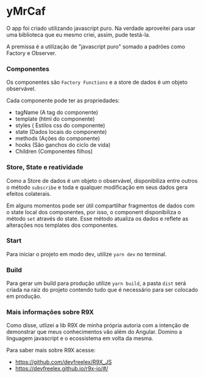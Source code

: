 # yMrCaf

O app foi criado utilizando javascript puro.
Na verdade aproveitei para usar uma biblioteca que eu mesmo criei, assim, pude testá-la.

A premissa é a utilização de "javascript puro" somado a padrões como Factory e Observer.

### Componentes

Os componentes são `Factory Functions` e a store de dados é um objeto observável.

Cada componente pode ter as propriedades:

- tagName (A tag do componente)
- template (html do componente)
- styles ( Estilos css do componente)
- state (Dados locais do componente)
- methods (Ações do componente)
- hooks (São ganchos do ciclo de vida)
- Children (Componentes filhos)

### Store, State e reatividade

Como a Store de dados é um objeto o observável, disponibiliza entre outros o método `subscribe` e toda e qualquer modificação em seus dados gera efeitos colaterais.

Em alguns momentos pode ser útil compartilhar fragmentos de dados com o state local dos componentes, por isso, o component disponibiliza o método `set` através do state. Esse método atualiza os dados e reflete as alterações nos templates dos componentes. 

### Start

Para iniciar o projeto em modo dev, utilize `yarn dev` no terminal.


### Build

Para gerar um build para produção utilize `yarn build`, a pasta `dist` será criada na
raiz do projeto contendo tudo que é necessário para ser colocado em produção.


### Mais informações sobre R9X

Como disse, utlizei a lib R9X de minha própria autoria com a intenção de demonstrar que 
meus conhecimentos vão além do Angular. Domino a linguagem javascript e o ecossistema em volta da mesma.

Para saber mais sobre R9X acesse:

- https://github.com/devfreelex/R9X_JS
- https://devfreelex.github.io/r9x-io/#/